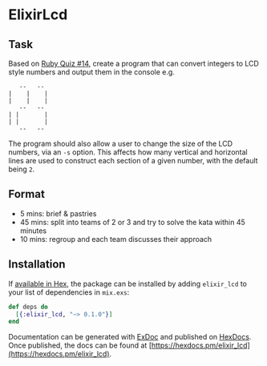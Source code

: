 # ElixirLcd

## Task

Based on [Ruby Quiz #14](http://rubyquiz.com/quiz14.html), create a program that can convert integers to LCD style numbers and output them in the console e.g.

```
   --   --
|    |    |
|    |    |
   --   --
| |       |
| |       |
   --   --
```

The program should also allow a user to change the size of the LCD numbers, via an `-s` option. This affects how many vertical and horizontal lines are used to construct each section of a given number, with the default being `2`.

## Format

- 5 mins: brief & pastries
- 45 mins: split into teams of 2 or 3 and try to solve the kata within 45 minutes
- 10 mins: regroup and each team discusses their approach

## Installation

If [available in Hex](https://hex.pm/docs/publish), the package can be installed
by adding `elixir_lcd` to your list of dependencies in `mix.exs`:

```elixir
def deps do
  [{:elixir_lcd, "~> 0.1.0"}]
end
```

Documentation can be generated with [ExDoc](https://github.com/elixir-lang/ex_doc)
and published on [HexDocs](https://hexdocs.pm). Once published, the docs can
be found at [https://hexdocs.pm/elixir_lcd](https://hexdocs.pm/elixir_lcd).

